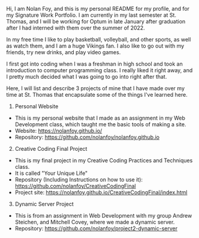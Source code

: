 Hi, I am Nolan Foy, and this is my personal README for my profile, and for my Signature Work Portfolio.
I am currently in my last semester at St. Thomas, and I will be working for Optum in late January after graduation after I had interned with them over 
the summer of 2022. 

In my free time I like to play basketball, volleyball, and other sports, as well as watch them, and I am a huge Vikings fan. I also like to go out with my friends, 
try new drinks, and play video games. 

I first got into coding when I was a freshman in high school and took an introduction to computer programming class. I really liked it right away, and I pretty much
decided what I was going to go into right after that. 

Here, I will list and describe 3 projects of mine that I have made over my time at St. Thomas that encapsulate some of the things I've learned here. 

1. Personal Website
  - This is my personal website that I made as an assignment in my Web Development class, which taught me the basic tools of making a site.
  - Website: https://nolanfoy.github.io/
  - Repository: https://github.com/nolanfoy/nolanfoy.github.io

2. Creative Coding Final Project
  - This is my final project in my Creative Coding Practices and Techniques class.
  - It is called "Your Unique Life"
  - Repository (Including Instructions on how to use it): https://github.com/nolanfoy/CreativeCodingFinal
  - Project site: https://nolanfoy.github.io/CreativeCodingFinal/index.html
 
3. Dynamic Server Project
 - This is from an assignment in Web Development with my group Andrew Steichen, and Mitchell Covey, where we made a dynamic server.
 - Repository: https://github.com/nolanfoy/project2-dynamic-server
